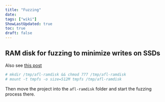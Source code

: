 ```yaml
---
title: "Fuzzing"
date: 
tags: ["wiki"]
ShowLastUpdated: true
toc: true
draft: false
---
```



## RAM disk for fuzzing to minimize writes on SSDs

Also see [this
post](https://www.cipherdyne.org/blog/2014/12/ram-disks-and-saving-your-ssd-from-afl-fuzzing.html)

```sh
# mkdir /tmp/afl-ramdisk && chmod 777 /tmp/afl-ramdisk
# mount -t tmpfs -o size=512M tmpfs /tmp/afl-ramdisk
```

Then move the project into the `afl-ramdisk` folder and start the fuzzing
process there.


